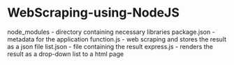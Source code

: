 # WebScraping-using-NodeJS
node_modules - directory containing necessary libraries
package.json - metadata for the application
function.js - web scraping and stores the result as a json file
list.json - file containing the result
express.js - renders the result as a drop-down list to a html page 
